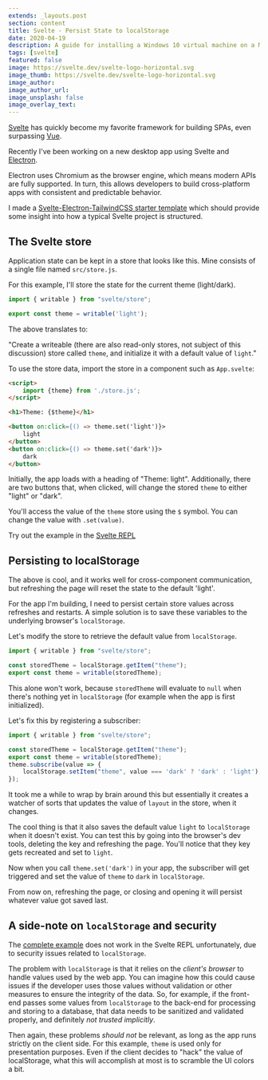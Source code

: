 ```yaml
---
extends: _layouts.post
section: content
title: Svelte - Persist State to localStorage
date: 2020-04-19
description: A guide for installing a Windows 10 virtual machine on a Mac, for cross-platform testing.
tags: [svelte]
featured: false
image: https://svelte.dev/svelte-logo-horizontal.svg
image_thumb: https://svelte.dev/svelte-logo-horizontal.svg
image_author: 
image_author_url: 
image_unsplash: false 
image_overlay_text:
---
```


[Svelte](https://svelte.dev/) has quickly become my favorite framework for building SPAs, even surpassing [Vue](/blog/tags/vue/).

Recently I've been working on a new desktop app using Svelte and [Electron](https://www.electronjs.org/).

Electron uses Chromium as the browser engine, which means modern APIs are fully supported. In turn, this allows developers to build cross-platform apps with consistent and predictable behavior.

I made a [Svelte-Electron-TailwindCSS starter template](https://github.com/breadthe/electron-forge-svelte) which should provide some insight into how a typical Svelte project is structured.

## The Svelte store

Application state can be kept in a store that looks like this. Mine consists of a single file named `src/store.js`.

For this example, I'll store the state for the current theme (light/dark). 

```js
import { writable } from "svelte/store";

export const theme = writable('light');
```

The above translates to:

"Create a writeable (there are also read-only stores, not subject of this discussion) store called `theme`, and initialize it with a default value of `light`."

To use the store data, import the store in a component such as `App.svelte`:

```html
<script>
	import {theme} from './store.js';
</script>

<h1>Theme: {$theme}</h1>

<button on:click={() => theme.set('light')}>
    light
</button>
<button on:click={() => theme.set('dark')}>
    dark
</button>
```

Initially, the app loads with a heading of "Theme: light". Additionally, there are two buttons that, when clicked, will change the stored `theme` to either "light" or "dark".

You'll access the value of the `theme` store using the `$` symbol. You can change the value with `.set(value)`.

Try out the example in the [Svelte REPL](https://svelte.dev/repl/90a36296ae784d87adc820b64f10d33c?version=3.20.1)

## Persisting to localStorage

The above is cool, and it works well for cross-component communication, but refreshing the page will reset the state to the default 'light'.

For the app I'm building, I need to persist certain store values across refreshes and restarts. A simple solution is to save these variables to the underlying browser's `localStorage`.

Let's modify the store to retrieve the default value from `localStorage`.

```js
import { writable } from "svelte/store";

const storedTheme = localStorage.getItem("theme");
export const theme = writable(storedTheme);
```

This alone won't work, because `storedTheme` will evaluate to `null` when there's nothing yet  in `localStorage` (for example when the app is first initialized).

Let's fix this by registering a subscriber:

```js
import { writable } from "svelte/store";

const storedTheme = localStorage.getItem("theme");
export const theme = writable(storedTheme);
theme.subscribe(value => {
    localStorage.setItem("theme", value === 'dark' ? 'dark' : 'light');
});
``` 

It took me a while to wrap by brain around this but essentially it creates a watcher of sorts that updates the value of `layout` in the store, when it changes.

The cool thing is that it also saves the default value `light` to `localStorage` when it doesn't exist. You can test this by going into the browser's dev tools, deleting the key and refreshing the page. You'll notice that they key gets recreated and set to `light`.

Now when you call `theme.set('dark')` in your app, the subscriber will get triggered and set the value of `theme` to `dark` in `localStorage`.

From now on, refreshing the page, or closing and opening it will persist whatever value got saved last.

## A side-note on `localStorage` and security

The [complete example](https://svelte.dev/repl/329d9ab4b27543afaf735acfbc6bbec7?version=3.20.1) does not work in the Svelte REPL unfortunately, due to security issues related to `localStorage`.

The problem with `localStorage` is that it relies on the *client's browser* to handle values used by the web app. You can imagine how this could cause issues if the developer uses those values without validation or other measures to ensure the integrity of the data. So, for example, if the front-end passes some values from `localStorage` to the back-end for processing and storing to a database, that data needs to be sanitized and validated properly, and definitely *not trusted implicitly*.

Then again, these problems *should not* be relevant, as long as the app runs strictly on the client side. For this example, `theme` is used only for presentation purposes. Even if the client decides to "hack" the value of localStorage, what this will accomplish at most is to scramble the UI colors a bit.
